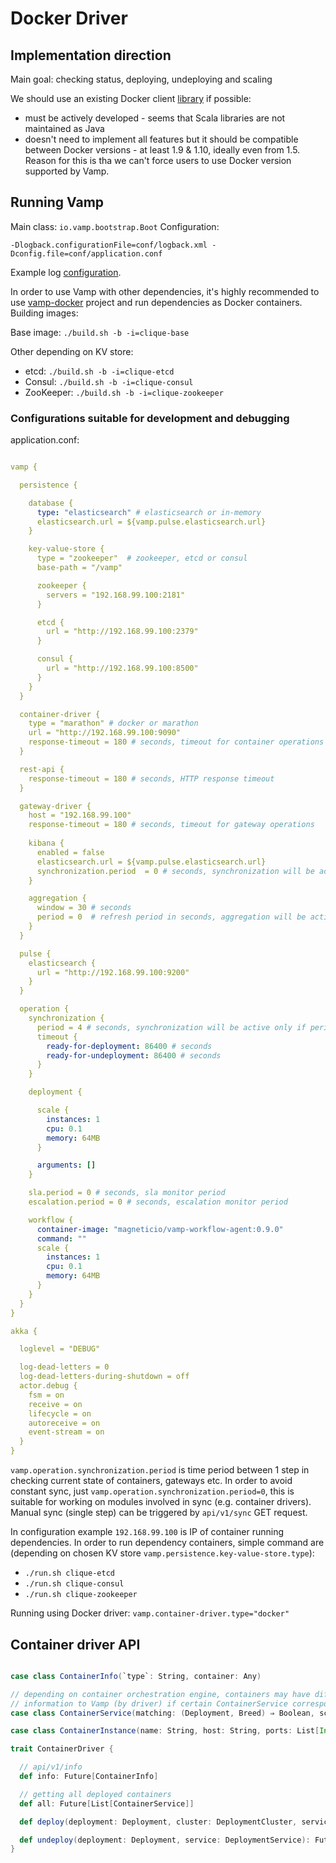 # Docker Driver

## Implementation direction

Main goal: checking status, deploying, undeploying and scaling

We should use an existing Docker client [library](https://docs.docker.com/engine/reference/api/remote_api_client_libraries/) if possible:

- must be actively developed - seems that Scala libraries are not maintained as Java
- doesn't need to implement all features but it should be compatible between Docker versions - at least 1.9 & 1.10, ideally even from 1.5. Reason for this is tha we can't force users to use Docker version supported by Vamp.

## Running Vamp

Main class: `io.vamp.bootstrap.Boot`
Configuration: 
```
-Dlogback.configurationFile=conf/logback.xml -Dconfig.file=conf/application.conf
```

Example log [configuration](https://github.com/magneticio/vamp/blob/master/conf/logback.xml).

In order to use Vamp with other dependencies, it's highly recommended to use [vamp-docker](https://github.com/magneticio/vamp-docker) project and run dependencies as Docker containers.
Building images:

Base image: `./build.sh -b -i=clique-base`

Other depending on KV store: 
- etcd: `./build.sh -b -i=clique-etcd` 
- Consul: `./build.sh -b -i=clique-consul` 
- ZooKeeper: `./build.sh -b -i=clique-zookeeper`

### Configurations suitable for development and debugging

application.conf: 

```yaml

vamp {

  persistence {

    database {
      type: "elasticsearch" # elasticsearch or in-memory
      elasticsearch.url = ${vamp.pulse.elasticsearch.url}
    }

    key-value-store {
      type = "zookeeper"  # zookeeper, etcd or consul
      base-path = "/vamp"

      zookeeper {
        servers = "192.168.99.100:2181"
      }

      etcd {
        url = "http://192.168.99.100:2379"
      }

      consul {
        url = "http://192.168.99.100:8500"
      }
    }
  }

  container-driver {
    type = "marathon" # docker or marathon
    url = "http://192.168.99.100:9090"
    response-timeout = 180 # seconds, timeout for container operations
  }

  rest-api {
    response-timeout = 180 # seconds, HTTP response timeout
  }

  gateway-driver {
    host = "192.168.99.100"
    response-timeout = 180 # seconds, timeout for gateway operations
    
    kibana {
      enabled = false
      elasticsearch.url = ${vamp.pulse.elasticsearch.url}
      synchronization.period  = 0 # seconds, synchronization will be active only if period is greater than 0
    }

    aggregation {
      window = 30 # seconds
      period = 0  # refresh period in seconds, aggregation will be active only if greater than 0
    }
  }

  pulse {
    elasticsearch {
      url = "http://192.168.99.100:9200"
    }
  }

  operation {
    synchronization {
      period = 4 # seconds, synchronization will be active only if period is greater than 0
      timeout {
        ready-for-deployment: 86400 # seconds
        ready-for-undeployment: 86400 # seconds
      }
    }

    deployment {

      scale {
        instances: 1
        cpu: 0.1
        memory: 64MB
      }

      arguments: []
    }

    sla.period = 0 # seconds, sla monitor period
    escalation.period = 0 # seconds, escalation monitor period

    workflow {
      container-image: "magneticio/vamp-workflow-agent:0.9.0"
      command: ""
      scale {
        instances: 1
        cpu: 0.1
        memory: 64MB
      }
    }
  }
}

akka {

  loglevel = "DEBUG"

  log-dead-letters = 0
  log-dead-letters-during-shutdown = off
  actor.debug {
    fsm = on
    receive = on
    lifecycle = on
    autoreceive = on
    event-stream = on
  }
}
```

`vamp.operation.synchronization.period` is time period between 1 step in checking current state of containers, gateways etc.
In order to avoid constant sync, just `vamp.operation.synchronization.period=0`, this is suitable for working on modules involved in sync (e.g. container drivers).
Manual sync (single step) can be triggered by `api/v1/sync` GET request.

In configuration example `192.168.99.100` is IP of container running dependencies.
In order to run dependency containers, simple command are (depending on chosen KV store `vamp.persistence.key-value-store.type`):
- `./run.sh clique-etcd`
- `./run.sh clique-consul`
- `./run.sh clique-zookeeper`

Running using Docker driver: `vamp.container-driver.type="docker"`

## Container driver API

```scala

case class ContainerInfo(`type`: String, container: Any)

// depending on container orchestration engine, containers may have different IDs, 'matching' is a function that should provide
// information to Vamp (by driver) if certain ContainerService correspond to specified deployment & service. 
case class ContainerService(matching: (Deployment, Breed) ⇒ Boolean, scale: DefaultScale, instances: List[ContainerInstance])

case class ContainerInstance(name: String, host: String, ports: List[Int], deployed: Boolean)

trait ContainerDriver {

  // api/v1/info
  def info: Future[ContainerInfo]

  // getting all deployed containers
  def all: Future[List[ContainerService]]

  def deploy(deployment: Deployment, cluster: DeploymentCluster, service: DeploymentService, update: Boolean): Future[Any]

  def undeploy(deployment: Deployment, service: DeploymentService): Future[Any]
}

```
